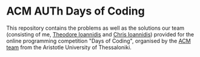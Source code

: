 # ACM AUTh Days of Coding

This repository contains the problems as well as the solutions our team (consisting of me, [Theodore Ioannidis](https://github.com/TheodoreIoannidis) and [Chris Ioannidis](https://github.com/ChrisIoannidis4)) provided for the online programming competition "Days of Coding", organised by the [ACM team](https://auth.acm.org/en/home-en/) from the Aristotle University of Thessaloniki.
